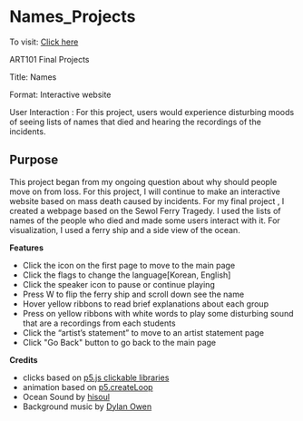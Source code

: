 # Names_Projects

To visit: [Click here](https://hanbee17.github.io/Cho_Names_Projects/)

ART101 Final Projects

Title: Names

Format: Interactive website

User Interaction : For this project, users would experience disturbing moods of seeing lists of names that died and hearing the recordings of the incidents.

## Purpose

This project began from my ongoing question about why should people move on from loss. For this project, I will continue to make an interactive website based on mass death caused by incidents. For my final project , I created a webpage based on the Sewol Ferry Tragedy. I used the lists of names of the people who died and made some users interact with it. For visualization, I used a ferry ship and a side view of the ocean.

**Features**

- Click the icon on the first page to move to the main page
- Click the flags to change the language[Korean, English]
- Click the speaker icon to pause or continue playing
- Press W to flip the ferry ship and scroll down see the name
- Hover yellow ribbons to read brief explanations about each group
- Press on yellow ribbons with white words to play some disturbing sound that are a recordings from each students
- Click the “artist’s statement” to move to an artist statement page
- Click "Go Back" button to go back to the main page

**Credits**

- clicks based on [p5.js clickable libraries](https://github.com/Lartu/p5.clickable)
- animation based on [p5.createLoop](https://www.npmjs.com/package/p5.createloop)
- Ocean Sound by [hisoul](https://freesound.org/people/hisoul/sounds/365659/)
- Background music by [Dylan Owen](https://www.youtube.com/watch?v=Uk5zngU-aAE)
